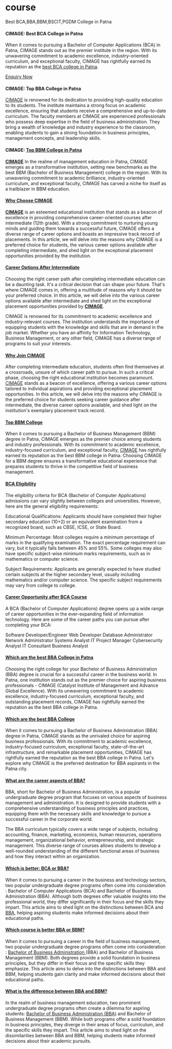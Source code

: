 # course
Best BCA,BBA,BBM,BSCIT,PGDM College in Patna

<h4>CIMAGE: Best BCA College in Patna </h4>

<p>When it comes to pursuing a Bachelor of Computer Applications (BCA) in Patna, CIMAGE stands out as the premier institute in the region. With its unwavering commitment to academic excellence, industry-oriented curriculum, and exceptional faculty, CIMAGE has rightfully earned its reputation as the <a href="https://www.cimage.in/" rel="dofollow">best BCA college in Patna</a>.</p>

<a href="https://www.cimage.in/" rel="dofollow">Enquiry Now</a>

<h4>CIMAGE: Top BBA College in Patna </h4>

<a href="https://www.cimage.in/">CIMAGE</a> is renowned for its dedication to providing high-quality education to its students. The institute maintains a strong focus on academic excellence, ensuring that students receive a comprehensive and up-to-date curriculum. The faculty members at CIMAGE are experienced professionals who possess deep expertise in the field of business administration. They bring a wealth of knowledge and industry experience to the classroom, enabling students to gain a strong foundation in business principles, management concepts, and leadership skills.

<h4>CIMAGE: <a href="https://www.cimage.in/">Top BBM College in Patna</a> </h4>

<b><a href="https://www.cimage.in/">CIMAGE</a></b> In the realme of management education in Patna, CIMAGE emerges as a transformative institution, setting new benchmarks as the best BBM (Bachelor of Business Management) college in the region. With its unwavering commitment to academic brilliance, industry-oriented curriculum, and exceptional faculty, CIMAGE has carved a niche for itself as a trailblazer in BBM education.


<h4><a href="https://www.cimage.in/qna/">Why Choose CIMAGE </a></h4>

<b><a href="https://www.cimage.in/">CIMAGE</a></b> is an esteemed educational institution that stands as a beacon of excellence in providing comprehensive career-oriented courses after intermediate (12th grade). With a strong commitment to nurturing young minds and guiding them towards a successful future, CIMAGE offers a diverse range of career options and boasts an impressive track record of placements. In this article, we will delve into the reasons why CIMAGE is a preferred choice for students, the various career options available after completing intermediate, and shed light on the exceptional placement opportunities provided by the institution.

<h4><a href="https://www.cimage.in/">Career Options After Intermediate </a></h4>

Choosing the right career path after completing intermediate education can be a daunting task. It's a critical decision that can shape your future. That's where CIMAGE comes in, offering a multitude of reasons why it should be your preferred choice. In this article, we will delve into the various career options available after intermediate and shed light on the exceptional placement opportunities provided by <b><a href="https://www.cimage.in/">CIMAGE</a></b>.

CIMAGE is renowned for its commitment to academic excellence and industry-relevant courses. The institution understands the importance of equipping students with the knowledge and skills that are in demand in the job market. Whether you have an affinity for Information Technology, Business Management, or any other field, CIMAGE has a diverse range of programs to suit your interests.

<h4><a href="https://www.cimage.in/">Why Join CIMAGE </a></h4>

After completing intermediate education, students often find themselves at a crossroads, unsure of which career path to pursue. In such a critical phase, choosing the right educational institution becomes paramount. <a href="https://www.cimage.in/">CIMAGE</a> stands as a beacon of excellence, offering a various career options tailored to individual aspirations and providing exceptional placement opportunities. In this article, we will delve into the reasons why CIMAGE is the preferred choice for students seeking career guidance after intermediate, the diverse career options available, and shed light on the institution's exemplary placement track record.


<h4><a href="https://www.cimage.in/">Top BBM College </a></h4>

When it comes to pursuing a Bachelor of Business Management (BBM) degree in Patna, CIMAGE emerges as the premier choice among students and industry professionals. With its commitment to academic excellence, industry-focused curriculum, and exceptional faculty, <a href="https://www.cimage.in/">CIMAGE</a> has rightfully earned its reputation as the best BBM college in Patna. Choosing CIMAGE for a BBM degree ensures a transformative educational experience that prepares students to thrive in the competitive field of business management.

<h4><a href="https://www.cimage.in/">BCA Eligibility</a></h4>
The eligibility criteria for BCA (Bachelor of Computer Applications) admissions can vary slightly between colleges and universities. However, here are the general eligibility requirements:

Educational Qualifications: Applicants should have completed their higher secondary education (10+2) or an equivalent examination from a recognized board, such as CBSE, ICSE, or State Board.

Minimum Percentage: Most colleges require a minimum percentage of marks in the qualifying examination. The exact percentage requirement can vary, but it typically falls between 45% and 55%. Some colleges may also have specific subject-wise minimum marks requirements, such as in mathematics or computer science.

Subject Requirements: Applicants are generally expected to have studied certain subjects at the higher secondary level, usually including mathematics and/or computer science. The specific subject requirements may vary from college to college.

<h4><a href="https://www.cimage.in/">Career Opportunity after BCA Course</a></h4>
A BCA (Bachelor of Computer Applications) degree opens up a wide range of career opportunities in the ever-expanding field of information technology. Here are some of the career paths you can pursue after completing your BCA:

Software Developer/Engineer
Web Developer
Database Administrator
Network Administrator
Systems Analyst
IT Project Manager
Cybersecurity Analyst
IT Consultant
Business Analyst

<h4><a href="https://www.cimage.in/">Which are the best BBA College in Patna</a></h4>
Choosing the right college for your Bachelor of Business Administration (BBA) degree is crucial for a successful career in the business world. In Patna, one institution stands out as the premier choice for aspiring business professionals - CIMAGE (Catalyst Institute of Management and Advance Global Excellence). With its unwavering commitment to academic excellence, industry-focused curriculum, exceptional faculty, and outstanding placement records, CIMAGE has rightfully earned the reputation as the best BBA college in Patna.

<h4><a href="https://www.cimage.in/">Which are the best BBA College</a></h4>
When it comes to pursuing a Bachelor of Business Administration (BBA) degree in Patna, CIMAGE stands as the unrivaled choice for aspiring business professionals. With its commitment to academic excellence, industry-focused curriculum, exceptional faculty, state-of-the-art infrastructure, and remarkable placement opportunities, CIMAGE has rightfully earned the reputation as the best BBA college in Patna. Let's explore why CIMAGE is the preferred destination for BBA aspirants in the Patna city.

<h4><a href="https://www.cimage.in/">What are the career aspects of BBA?</a></h4>
BBA, short for Bachelor of Business Administration, is a popular undergraduate degree program that focuses on various aspects of business management and administration. It is designed to provide students with a comprehensive understanding of business principles and practices, equipping them with the necessary skills and knowledge to pursue a successful career in the corporate world.

The BBA curriculum typically covers a wide range of subjects, including accounting, finance, marketing, economics, human resources, operations management, organizational behavior, entrepreneurship, and strategic management. This diverse range of courses allows students to develop a well-rounded understanding of the different functional areas of business and how they interact within an organization.

<h4><a href="https://www.cimage.in/">Which is better: BCA or BBA?</a></h4>
When it comes to pursuing a career in the business and technology sectors, two popular undergraduate degree programs often come into consideration : Bachelor of Computer Applications (BCA) and Bachelor of Business Administration (BBA). Although both degrees offer valuable insights into the professional world, they differ significantly in their focus and the skills they impart. This article aims to shed light on the distinctions between BCA and <a href="https://www.cimage.in/best-bba-college-in-patna/">BBA</a>, helping aspiring students make informed decisions about their educational paths.

<h4><a href="https://www.cimage.in/">Which course is better BBA or BBM?</a></h4>
When it comes to pursuing a career in the field of business management, two popular undergraduate degree programs often come into consideration : <a href="https://www.cimage.in/best-bba-college-in-patna/">Bachelor of Business Administration </a> (BBA) and Bachelor of Business Management (BBM). Both degrees provide a solid foundation in business principles, but they differ in their focus and the specific skills they emphasize. This article aims to delve into the distinctions between BBA and BBM, helping students gain clarity and make informed decisions about their educational paths.

<h4><a href="https://www.cimage.in/">What is the difference between BBA and BBM?</a></h4>
In the realm of business management education, two prominent undergraduate degree programs often create a dilemma for aspiring students: <a href="https://www.cimage.in/">Bachelor of Business Administration (BBA)</a> and Bachelor of Business Management (BBM). While both programs offer a solid foundation in business principles, they diverge in their areas of focus, curriculum, and the specific skills they impart. This article aims to shed light on the dissimilarities between BBA and BBM, helping students make informed decisions about their academic pursuits.




